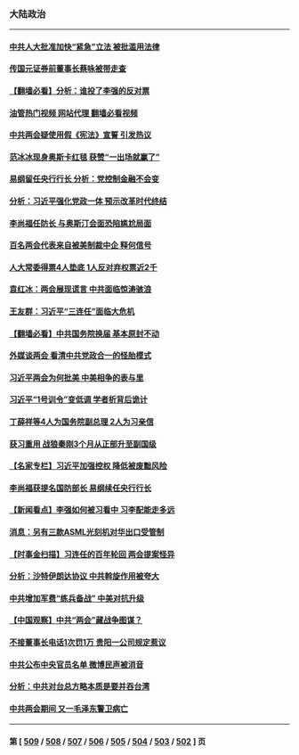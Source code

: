 ### 大陆政治
---
#### [中共人大批准加快“紧急”立法 被批滥用法律](../../pages/ncid277/n13949062.md?03131645) 
#### [传国元证券前董事长蔡咏被带走查](../../pages/ncid277/n13948984.md?03131645) 
#### [【翻墙必看】分析：谁投了李强的反对票](../../pages/ncid277/n13948884.md?03131645) 
#### [油管热门视频 网站代理 翻墙必看视频](http://138.2.39.72:81/youtube.html?epic-marker?03131645)
#### [中共两会疑使用假《宪法》宣誓 引发热议](../../pages/ncid277/n13948887.md?03131645) 
#### [范冰冰现身奥斯卡红毯 获赞“一出场就赢了”](../../pages/ncid277/n13948868.md?03131645) 
#### [易纲留任央行行长 分析：党控制金融不会变](../../pages/ncid277/n13948760.md?03131645) 
#### [分析：习近平强化党政一体 预示改革时代终结](../../pages/ncid277/n13948774.md?03131645) 
#### [李尚福任防长 与奥斯汀会面恐陷尴尬局面](../../pages/ncid277/n13948712.md?03131645) 
#### [百名两会代表来自被美制裁中企 释何信号](../../pages/ncid277/n13948306.md?03131645) 
#### [人大常委得票4人垫底 1人反对弃权票近2千](../../pages/ncid277/n13948537.md?03131645) 
#### [袁红冰：两会展现谎言 中共面临惊涛骇浪](../../pages/ncid277/n13948474.md?03131645) 
#### [王友群：习近平“三连任”面临大危机](../../pages/ncid277/n13948171.md?03131645) 
#### [【翻墙必看】中共国务院换届 基本原封不动](../../pages/ncid277/n13948401.md?03131645) 
#### [外媒谈两会 看清中共党政合一的怪胎模式](../../pages/ncid277/n13948310.md?03131645) 
#### [习近平两会为何批美 中美相争的表与里](../../pages/ncid277/n13947734.md?03131645) 
#### [习近平“1号训令”变低调 学者析背后诡计](../../pages/ncid277/n13947527.md?03131645) 
#### [丁薛祥等4人为国务院副总理 2人为习亲信](../../pages/ncid277/n13948181.md?03131645) 
#### [获习重用 战狼秦刚3个月从正部升至副国级](../../pages/ncid277/n13948200.md?03131645) 
#### [【名家专栏】习近平加强控权 降低被废黜风险](../../pages/ncid277/n13948006.md?03131645) 
#### [李尚福获提名国防部长 易纲续任央行行长](../../pages/ncid277/n13948187.md?03131645) 
#### [【新闻看点】李强如何被习看中 习李配能走多远](../../pages/ncid277/n13948144.md?03131645) 
#### [消息：另有三款ASML光刻机对华出口受管制](../../pages/ncid277/n13948123.md?03131645) 
#### [【时事金扫描】习连任的百年轮回 两会提案怪异](../../pages/ncid277/n13947709.md?03131645) 
#### [分析：沙特伊朗达协议 中共斡旋作用被夸大](../../pages/ncid277/n13948139.md?03131645) 
#### [中共增加军费“练兵备战” 中美对抗升级](../../pages/ncid277/n13948101.md?03131645) 
#### [【中国观察】中共“两会”藏战争图谋？](../../pages/ncid277/n13947953.md?03131645) 
#### [不接董事长电话1次罚1万 贵阳一公司规定惹议](../../pages/ncid277/n13947955.md?03131645) 
#### [中共公布中央官员名单 微博民声被消音](../../pages/ncid277/n13947963.md?03131645) 
#### [分析：中共对台总方略本质是要并吞台湾](../../pages/ncid277/n13947833.md?03131645) 
#### [中共两会期间 又一毛泽东警卫病亡](../../pages/ncid277/n13947915.md?03131645) 

---
#### 第 [ [509](./509.md?03131645) / [508](./508.md?03131645) / [507](./507.md?03131645) / [506](./506.md?03131645) / [505](./505.md?03131645) / [504](./504.md?03131645) / [503](./503.md?03131645) / [502](./502.md?03131645) ] 页
